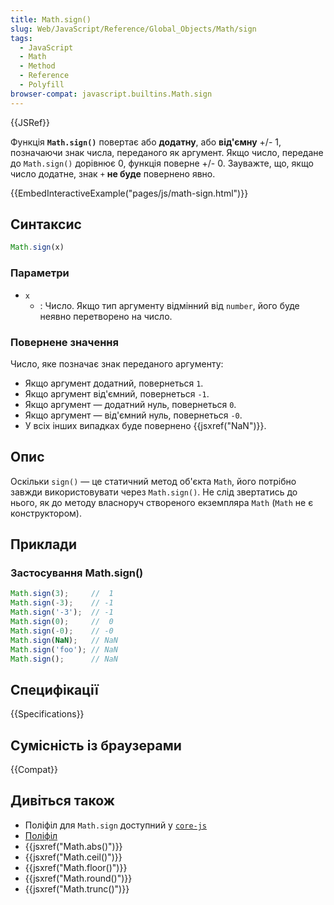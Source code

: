 ```yaml
---
title: Math.sign()
slug: Web/JavaScript/Reference/Global_Objects/Math/sign
tags:
  - JavaScript
  - Math
  - Method
  - Reference
  - Polyfill
browser-compat: javascript.builtins.Math.sign
---
```

{{JSRef}}

Функція **`Math.sign()`** повертає або **додатну**, або **від'ємну** +/- 1, позначаючи знак числа, переданого як аргумент. Якщо число, передане до `Math.sign()` дорівнює 0, функція поверне +/- 0. Зауважте, що, якщо число додатне, знак `+` **не буде** повернено явно.

{{EmbedInteractiveExample("pages/js/math-sign.html")}}

## Синтаксис

```js
Math.sign(x)
```

### Параметри

- `x`
  - : Число. Якщо тип аргументу відмінний від `number`, його буде неявно перетворено на число.

### Повернене значення

Число, яке позначає знак переданого аргументу:

- Якщо аргумент додатний, повернеться `1`.
- Якщо аргумент від'ємний, повернеться `-1`.
- Якщо аргумент — додатний нуль, повернеться `0`.
- Якщо аргумент — від'ємний нуль, повернеться `-0`.
- У всіх інших випадках буде повернено {{jsxref("NaN")}}.

## Опис

Оскільки `sign()` — це статичний метод об'єкта `Math`, його потрібно завжди використовувати через `Math.sign()`. Не слід звертатись до нього, як до методу власноруч створеного екземпляра `Math` (`Math` не є конструктором).

## Приклади

### Застосування Math.sign()

```js
Math.sign(3);     //  1
Math.sign(-3);    // -1
Math.sign('-3');  // -1
Math.sign(0);     //  0
Math.sign(-0);    // -0
Math.sign(NaN);   // NaN
Math.sign('foo'); // NaN
Math.sign();      // NaN
```

## Специфікації

{{Specifications}}

## Сумісність із браузерами

{{Compat}}

## Дивіться також

- Поліфіл для `Math.sign` доступний у [`core-js`](https://github.com/zloirock/core-js#ecmascript-math)
- [Поліфіл](https://github.com/behnammodi/polyfill/blob/master/math.polyfill.js)
- {{jsxref("Math.abs()")}}
- {{jsxref("Math.ceil()")}}
- {{jsxref("Math.floor()")}}
- {{jsxref("Math.round()")}}
- {{jsxref("Math.trunc()")}}
